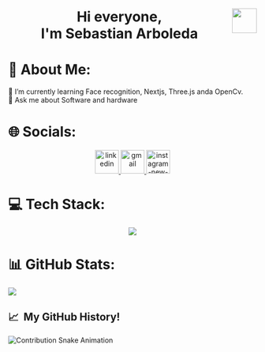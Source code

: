 <div align="center">
  <img src="https://github.com/images/mona-whisper.gif" width="50px" align="right"/>
  <h1> Hi everyone,<br> I'm Sebastian Arboleda</h1>
</div>

# 💫 About Me:

🌱 I’m currently learning Face recognition, Nextjs, Three.js anda OpenCv.<br>💬 Ask me about Software and hardware

# 🌐 Socials:

<p align="center">
  <a href="https://linkedin.com/in/sebasti%C3%A1n-arboleda">
    <img width="48" height="48" src="https://img.icons8.com/color/48/linkedin.png" alt="linkedin"/>
  </a>
  <a href="mailto:dev.arboleda@gmail.com">
    <img width="48" height="48" src="https://img.icons8.com/fluency/48/gmail.png" alt="gmail"/>
  </a>
  <a href="https://instagram.com/arboleda.sebastian">
    <img width="48" height="48" src="https://img.icons8.com/color/48/instagram-new--v1.png" alt="instagram-new--v1"/>
  </a>
</p>

# 💻 Tech Stack:

<p align="center">
  <a href="https://skillicons.dev">
    <img src="https://skillicons.dev/icons?i=js,c,cpp,python,typescript,html,css,threejs,react,redux,next,nodejs,express,mongodb,postman,mysql,aws,azure,firebase,netlify,heroku,vercel,git,github,githubactions,tailwind,bootstrap,sass,styledcomponents,wordpress&theme=dark&perline=5" />
  </a>
</p>

# 📊 GitHub Stats:

![](https://github-readme-stats.vercel.app/api/top-langs/?username=Sbas0611&theme=bear&hide_border=true&include_all_commits=false&count_private=false&layout=compact)

<h2> 📈 &nbsp;My GitHub History!</h2>

![Contribution Snake Animation](dist/github-contribution-grid-snake.gif)

